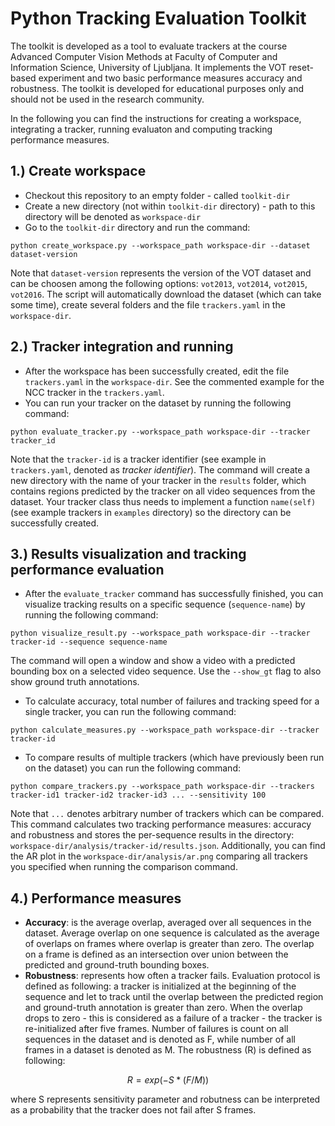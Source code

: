 # Python Tracking Evaluation Toolkit

The toolkit is developed as a tool to evaluate trackers at the course Advanced Computer Vision Methods at Faculty of Computer and Information Science, University of Ljubljana. It implements the VOT reset-based experiment and two basic performance measures accuracy and robustness. The toolkit is developed for educational purposes only and should not be used in the research community.

In the following you can find the instructions for creating a workspace, integrating a tracker, running evaluaton and computing tracking performance measures.

## 1.) Create workspace
- Checkout this repository to an empty folder - called `toolkit-dir` </br>
- Create a new directory (not within `toolkit-dir` directory) - path to this directory will be denoted as `workspace-dir` </br>
- Go to the `toolkit-dir` directory and run the command: 
```console
python create_workspace.py --workspace_path workspace-dir --dataset dataset-version
```
Note that `dataset-version` represents the version of the VOT dataset and can be choosen among the following options: `vot2013`, `vot2014`, `vot2015`, `vot2016`. The script will automatically download the dataset (which can take some time), create several folders and the file `trackers.yaml` in the `workspace-dir`. 

## 2.) Tracker integration and running
- After the workspace has been successfully created, edit the file `trackers.yaml` in the `workspace-dir`. See the commented example for the NCC tracker in the `trackers.yaml`.
- You can run your tracker on the dataset by running the following command:
```console
python evaluate_tracker.py --workspace_path workspace-dir --tracker tracker_id
```
Note that the `tracker-id` is a tracker identifier (see example in `trackers.yaml`, denoted as <i>tracker identifier</i>). The command will create a new directory with the name of your tracker in the `results` folder, which contains regions predicted by the tracker on all video sequences from the dataset. Your tracker class thus needs to implement a function `name(self)` (see example trackers in `examples` directory) so the directory can be successfully created.

## 3.) Results visualization and tracking performance evaluation
- After the `evaluate_tracker` command has successfully finished, you can visualize tracking results on a specific sequence (`sequence-name`) by running the following command:
```console
python visualize_result.py --workspace_path workspace-dir --tracker tracker-id --sequence sequence-name
```
The command will open a window and show a video with a predicted bounding box on a selected video sequence. Use the `--show_gt` flag to also show ground truth annotations.
- To calculate accuracy, total number of failures and tracking speed for a single tracker, you can run the following command:
```console
python calculate_measures.py --workspace_path workspace-dir --tracker tracker-id
```
- To compare results of multiple trackers (which have previously been run on the dataset) you can run the following command:
```console
python compare_trackers.py --workspace_path workspace-dir --trackers tracker-id1 tracker-id2 tracker-id3 ... --sensitivity 100
```
Note that `...` denotes arbitrary number of trackers which can be compared. This command calculates two tracking performance measures: accuracy and robustness and stores the per-sequence results in the directory: `workspace-dir/analysis/tracker-id/results.json`. Additionally, you can find the AR plot in the `workspace-dir/analysis/ar.png` comparing all trackers you specified when running the comparison command.

## 4.) Performance measures
- <b>Accuracy</b>: is the average overlap, averaged over all sequences in the dataset. Average overlap on one sequence is calculated as the average of overlaps on frames where overlap is greater than zero. The overlap on a frame is defined as an intersection over union between the predicted and ground-truth bounding boxes.
- <b>Robustness</b>: represents how often a tracker fails. Evaluation protocol is defined as following: a tracker is initialized at the beginning of the sequence and let to track until the overlap between the predicted region and ground-truth annotation is greater than zero. When the overlap drops to zero - this is considered as a failure of a tracker - the tracker is re-initialized after five frames. Number of failures is count on all sequences in the dataset and is denoted as F, while number of all frames in a dataset is denoted as M. The robustness (R) is defined as following:
```math
R = exp(- S * (F / M))
```
where S represents sensitivity parameter and robutness can be interpreted as a probability that the tracker does not fail after S frames.
